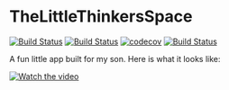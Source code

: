 # TheLittleThinkersSpace

[![Build Status](https://github.com/corneliakelinske/the_little_thinkers_space/workflows/Coveralls/badge.svg)](https://github.com/corneliakelinske/the_little_thinkers_space) 
[![Build Status](https://github.com/corneliakelinske/the_little_thinkers_space/workflows/Credo/badge.svg)](https://github.com/corneliakelinske/the_little_thinkers_space)
[![codecov](https://codecov.io/gh/corneliakelinske/the_little_thinkers_space/branch/main/graph/badge.svg?token=P3O42SF7VJ)](https://codecov.io/gh/corneliakelinske/the_little_thinkers_space)
[![Build Status](https://github.com/corneliakelinske/the_little_thinkers_space/workflows/Dialyzer/badge.svg)](https://github.com/corneliakelinske/the_little_thinkers_space) 

A fun little app built for my son. Here is what it looks like:

[![Watch the video](https://youtube.com/embed/JHS-o0Ycy5A)](https://youtube.com/embed/JHS-o0Ycy5A)

